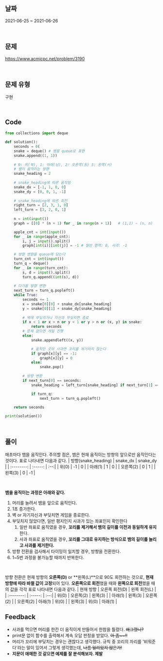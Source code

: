 ## 날짜
2021-06-25 ~ 2021-06-26

<br>

## 문제
https://www.acmicpc.net/problem/3190

<br>

## 문제 유형
구현

<br>

## Code

```python
from collections import deque 

def solution():
    seconds = 0(
    snake = deque() # 뱀을 queue로 표현
    snake.append((1, 1))
    
    # 0: 위(북), 1: 아래(남), 2: 오른쪽(동) 3: 왼쪽(서)
    # 뱀이 움직이는 방향
    snake_heading = 2 
    
    # snake_heading에 따른 움직임
    snake_dx = [-1, 1, 0, 0]
    snake_dy = [0, 0, 1, -1]
    
    # snake_heading에 따른 회전
    right_turn = [2, 3, 1, 0]
    left_turn = [3, 2, 0, 1]
    
    n = int(input())
    graph = [[0] * (n + 1) for _ in range(n + 1)]   # (1,1) ~ (n, n)

    apple_cnt = int(input())
    for _ in range(apple_cnt):
        i, j = input().split()
        graph[int(i)][int(j)] = -1 # 일반 영역: 0, 사과: -1

    # 방향 변환을 queue에 담는다
    turn_cnt = int(input())
    turn_q = deque()
    for _ in range(turn_cnt):
        s, d = input().split()
        turn_q.append((int(s), d))
    
    # 다가올 방향 변환
    next_turn = turn_q.popleft()
    while True:
        seconds += 1
        x = snake[0][0] + snake_dx[snake_heading]
        y = snake[0][1] + snake_dy[snake_heading]
        
        # 벽에 부딪치거나 자신과 부딪치면 종료
        if x < 1 or x > n or y < 1 or y > n or (x, y) in snake:
            return seconds
        # 문제 없으면 게임 진행
        else:
            snake.appendleft((x, y))

            # 움직인 곳이 사과면 꼬리를 제거하지 않는다
            if graph[x][y] == -1:
                graph[x][y] = 0
            else:
                snake.pop()
                
        # 방향 변환
        if next_turn[0] == seconds:
            snake_heading = left_turn[snake_heading] if next_turn[1] == "L" else right_turn[snake_heading]

            if turn_q:
                next_turn = turn_q.popleft()
            
    return seconds

print(solution())
```
<br>

## 풀이
매초마다 뱀을 움직인다. 주의할 점은, 뱀은 현재 움직이는 방향의 앞으로만 움직인다는 것이다. 표로 나타내면 다음과 같다.
| 방향(snake_heading) | snake_dx | snake_dy |
| :--------: | :-----: | :--:|
|  위(0)     |    -1   |  0  |
|  아래(1)   |    1    |  0  |
|  오른쪽(2) |    0    |  1  |
|  왼쪽(3)   |    0    |  -1  |

<br>

**뱀을 움직이는 과정은 아래와 같다.**
1. 머리를 늘려서 뱀을 앞으로 움직인다.
2. 1초 증가한다. 
3. 벽 or 자기자신과 부딪치면 게임을 종료한다.
4. 부딪치지 않았다면, 일반 평지인지 사과가 있는 좌표인지 확인한다
   1. 일반 좌표로 움직였을 경우, **꼬리를 제거해서 뱀의 길이를 이전과 동일하게 유지**한다.
   2. 사과 좌표로 움직였을 경우, **꼬리를 그대로 유지하는 방식으로 뱀의 길이를 늘리고 사과를 제거한다.**
5. 방향 전환을 검사해서 타이밍이 일치할 경우, 방향을 전환한다.
6. 1~5번 과정을 불가능할 때까지 반복한다.

<br>

방향 전환은 현재 방향의 **오른쪽(D)** or **왼쪽(L)**으로 90도 회전하는 것으로, **현재 방향에 따라 바뀔 값이 고정**되어 있다. **오른쪽으로 회전**했을 때와 **왼쪽으로 회전**했을 때의 값을 각각 표로 나타내면 다음과 같다.
| 현재 방향 | 오른쪽 회전(D) | 왼쪽 회전(L) |
| :--------: | :-----: | :--:|
|  위(0)     |    오른쪽(2)   |  왼쪽(3)  |
|  아래(1)   |    왼쪽(3)    |  오른쪽(2)  |
|  오른쪽(2) |    아래(1)    |  위(0)  |
|  왼쪽(3)   |    위(0)    |  아래(1)  |
<br>

## Feedback
- 사과를 먹으면 머리를 한칸 더 움직이게 만들어서 한참을 틀렸다. ~~왜그랬니?~~
- print문 없이 함수를 출력해서 계속 오답 판정을 받았다. ~~아 좀\~~!!~~
- 머리가 꼬리에 부딪치는 경우는 괜찮다고 생각했다. 규칙 중 꼬리의 자리를 '비워준다'라는 말이 있어서 그렇게 생각했는데, ~~나름 일리있지 않은가!~~
- **지문이 애매한 것 같으면 예제를 잘 분석해보자. 제발**